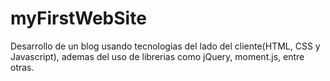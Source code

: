 # myFirstWebSite
Desarrollo de un blog usando tecnologias del lado del cliente(HTML, CSS y Javascript), ademas del uso de librerias como jQuery, moment.js, entre otras.
